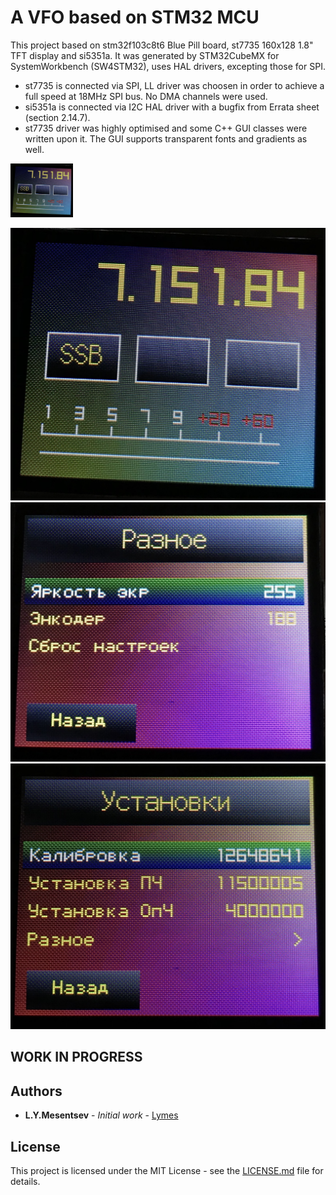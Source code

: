 # A VFO based on STM32 MCU 

This project based on stm32f103c8t6 Blue Pill board, st7735 160x128 1.8" TFT display and si5351a.
It was generated by STM32CubeMX for SystemWorkbench (SW4STM32), uses HAL drivers, excepting those for SPI.

* st7735 is connected via SPI, LL driver was choosen in order to achieve a full speed at 18MHz SPI bus. No DMA channels were used.
* si5351a is connected via I2C HAL driver with a bugfix from Errata sheet (section 2.14.7).
* st7735 driver was highly optimised and some C++ GUI classes were written upon it. The GUI supports transparent fonts and gradients as well.  

<img src="/screenshots/screenshot1.JPG" width="100">

![Screenshot1](/screenshots/screenshot1.JPG)
![Screenshot2](/screenshots/screenshot2.JPG)
![Screenshot3](/screenshots/screenshot3.JPG)

## WORK IN PROGRESS


## Authors

* **L.Y.Mesentsev** - *Initial work* - [Lymes](https://github.com/Lymes)

## License

This project is licensed under the MIT License - see the [LICENSE.md](LICENSE.md) file for details.
 